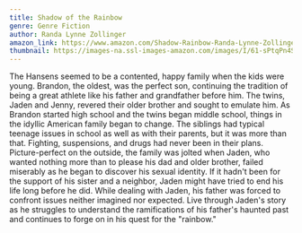 ```yaml
---
title: Shadow of the Rainbow
genre: Genre Fiction
author: Randa Lynne Zollinger
amazon_link: https://www.amazon.com/Shadow-Rainbow-Randa-Lynne-Zollinger/dp/1648954502/ref=tmm_pap_swatch_0?_encoding=UTF8&qid=1642676597&sr=8-1
thumbnail: https://images-na.ssl-images-amazon.com/images/I/61-sPtqPn4S.jpg
---
```

The Hansens seemed to be a contented, happy family when the kids were young. Brandon, the oldest, was the perfect son, continuing the tradition of being a great athlete like his father and grandfather before him. The twins, Jaden and Jenny, revered their older brother and sought to emulate him. As Brandon started high school and the twins began middle school, things in the idyllic American family began to change. The siblings had typical teenage issues in school as well as with their parents, but it was more than that. Fighting, suspensions, and drugs had never been in their plans. Picture-perfect on the outside, the family was jolted when Jaden, who wanted nothing more than to please his dad and older brother, failed miserably as he began to discover his sexual identity. If it hadn't been for the support of his sister and a neighbor, Jaden might have tried to end his life long before he did. While dealing with Jaden, his father was forced to confront issues neither imagined nor expected. Live through Jaden's story as he struggles to understand the ramifications of his father's haunted past and continues to forge on in his quest for the "rainbow."